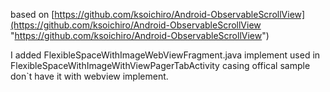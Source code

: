 based on [https://github.com/ksoichiro/Android-ObservableScrollView](https://github.com/ksoichiro/Android-ObservableScrollView "https://github.com/ksoichiro/Android-ObservableScrollView")

I added FlexibleSpaceWithImageWebViewFragment.java implement used in FlexibleSpaceWithImageWithViewPagerTabActivity casing offical sample don`t have it with webview implement.